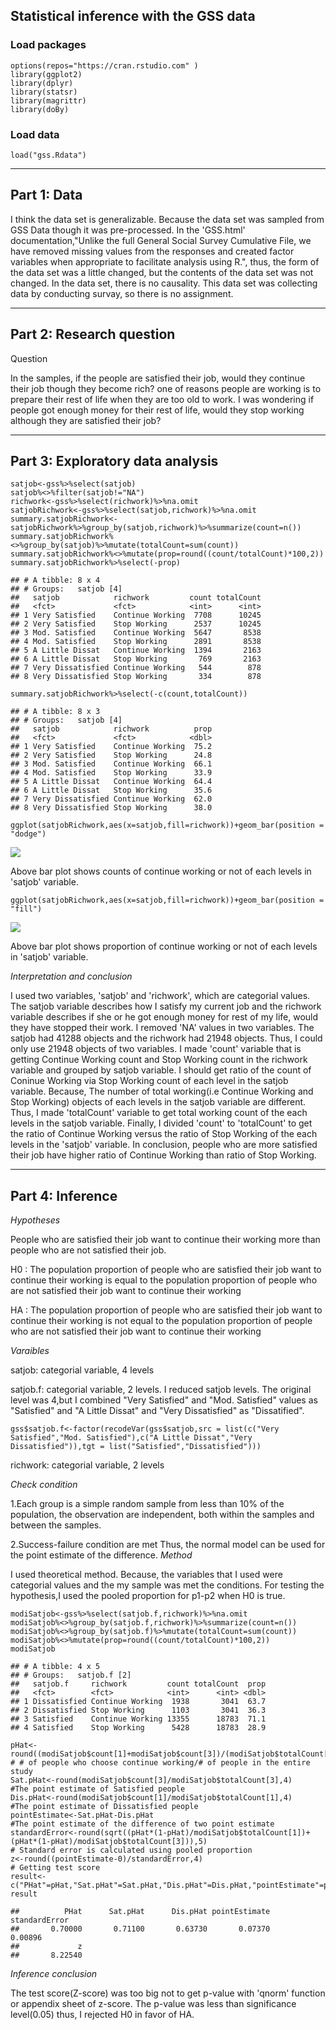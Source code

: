 Statistical inference with the GSS data
---------------------------------------

### Load packages

    options(repos="https://cran.rstudio.com" )
    library(ggplot2)
    library(dplyr)
    library(statsr)
    library(magrittr)
    library(doBy)

### Load data

    load("gss.Rdata")

------------------------------------------------------------------------

Part 1: Data
------------

I think the data set is generalizable. Because the data set was sampled
from GSS Data though it was pre-processed. In the 'GSS.html'
documentation,"Unlike the full General Social Survey Cumulative File, we
have removed missing values from the responses and created factor
variables when appropriate to facilitate analysis using R.", thus, the
form of the data set was a little changed, but the contents of the data
set was not changed. In the data set, there is no causality. This data
set was collecting data by conducting survay, so there is no assignment.

------------------------------------------------------------------------

Part 2: Research question
-------------------------

Question

In the samples, if the people are satisfied their job, would they
continue their job though they become rich? one of reasons people are
working is to prepare their rest of life when they are too old to work.
I was wondering if people got enough money for their rest of life, would
they stop working although they are satisfied their job?

------------------------------------------------------------------------

Part 3: Exploratory data analysis
---------------------------------

    satjob<-gss%>%select(satjob)
    satjob%<>%filter(satjob!="NA")
    richwork<-gss%>%select(richwork)%>%na.omit
    satjobRichwork<-gss%>%select(satjob,richwork)%>%na.omit
    summary.satjobRichwork<-satjobRichwork%>%group_by(satjob,richwork)%>%summarize(count=n())
    summary.satjobRichwork%<>%group_by(satjob)%>%mutate(totalCount=sum(count))
    summary.satjobRichwork%<>%mutate(prop=round((count/totalCount)*100,2))
    summary.satjobRichwork%>%select(-prop)

    ## # A tibble: 8 x 4
    ## # Groups:   satjob [4]
    ##   satjob            richwork         count totalCount
    ##   <fct>             <fct>            <int>      <int>
    ## 1 Very Satisfied    Continue Working  7708      10245
    ## 2 Very Satisfied    Stop Working      2537      10245
    ## 3 Mod. Satisfied    Continue Working  5647       8538
    ## 4 Mod. Satisfied    Stop Working      2891       8538
    ## 5 A Little Dissat   Continue Working  1394       2163
    ## 6 A Little Dissat   Stop Working       769       2163
    ## 7 Very Dissatisfied Continue Working   544        878
    ## 8 Very Dissatisfied Stop Working       334        878

    summary.satjobRichwork%>%select(-c(count,totalCount))

    ## # A tibble: 8 x 3
    ## # Groups:   satjob [4]
    ##   satjob            richwork          prop
    ##   <fct>             <fct>            <dbl>
    ## 1 Very Satisfied    Continue Working  75.2
    ## 2 Very Satisfied    Stop Working      24.8
    ## 3 Mod. Satisfied    Continue Working  66.1
    ## 4 Mod. Satisfied    Stop Working      33.9
    ## 5 A Little Dissat   Continue Working  64.4
    ## 6 A Little Dissat   Stop Working      35.6
    ## 7 Very Dissatisfied Continue Working  62.0
    ## 8 Very Dissatisfied Stop Working      38.0

    ggplot(satjobRichwork,aes(x=satjob,fill=richwork))+geom_bar(position = "dodge")

![](stat_inf_project_files/figure-markdown_strict/unnamed-chunk-3-1.png)

Above bar plot shows counts of continue working or not of each levels in
'satjob' variable.

    ggplot(satjobRichwork,aes(x=satjob,fill=richwork))+geom_bar(position = "fill")

![](stat_inf_project_files/figure-markdown_strict/unnamed-chunk-4-1.png)

Above bar plot shows proportion of continue working or not of each
levels in 'satjob' variable.

*Interpretation and conclusion*

I used two variables, 'satjob' and 'richwork', which are categorial
values. The satjob variable describes how I satisfy my current job and
the richwork variable describes if she or he got enough money for rest
of my life, would they have stopped their work. I removed 'NA' values in
two variables. The satjob had 41288 objects and the richwork had 21948
objects. Thus, I could only use 21948 objects of two variables. I made
'count' variable that is getting Continue Working count and Stop Working
count in the richwork variable and grouped by satjob variable. I should
get ratio of the count of Coninue Working via Stop Working count of each
level in the satjob variable. Because, The number of total working(i.e
Continue Working and Stop Working) objects of each levels in the satjob
variable are different. Thus, I made 'totalCount' variable to get total
working count of the each levels in the satjob variable. Finally, I
divided 'count' to 'totalCount' to get the ratio of Continue Working
versus the ratio of Stop Working of the each levels in the 'satjob'
variable. In conclusion, people who are more satisfied their job have
higher ratio of Continue Working than ratio of Stop Working.

------------------------------------------------------------------------

Part 4: Inference
-----------------

*Hypotheses*

People who are satisfied their job want to continue their working more
than people who are not satisfied their job.

H0 : The population proportion of people who are satisfied their job
want to continue their working is equal to the population proportion of
people who are not satisfied their job want to continue their working

HA : The population proportion of people who are satisfied their job
want to continue their working is not equal to the population proportion
of people who are not satisfied their job want to continue their working

*Varaibles*

satjob: categorial variable, 4 levels

satjob.f: categorial variable, 2 levels. I reduced satjob levels. The
original level was 4,but I combined "Very Satisfied" and "Mod.
Satisfied" values as "Satisfied" and "A Little Dissat" and "Very
Dissatisfied" as "Dissatified".

    gss$satjob.f<-factor(recodeVar(gss$satjob,src = list(c("Very Satisfied","Mod. Satisfied"),c("A Little Dissat","Very Dissatisfied")),tgt = list("Satisfied","Dissatisfied")))

richwork: categorial variable, 2 levels

*Check condition*

1.Each group is a simple random sample from less than 10% of the
population, the observation are independent, both within the samples and
between the samples.

2.Success-failure condition are met Thus, the normal model can be used
for the point estimate of the difference. *Method*

I used theoretical method. Because, the variables that I used were
categorial values and the my sample was met the conditions. For testing
the hypothesis,I used the pooled proportion for p1-p2 when H0 is true.

    modiSatjob<-gss%>%select(satjob.f,richwork)%>%na.omit
    modiSatjob%<>%group_by(satjob.f,richwork)%>%summarize(count=n())
    modiSatjob%<>%group_by(satjob.f)%>%mutate(totalCount=sum(count))
    modiSatjob%<>%mutate(prop=round((count/totalCount)*100,2))
    modiSatjob

    ## # A tibble: 4 x 5
    ## # Groups:   satjob.f [2]
    ##   satjob.f     richwork         count totalCount  prop
    ##   <fct>        <fct>            <int>      <int> <dbl>
    ## 1 Dissatisfied Continue Working  1938       3041  63.7
    ## 2 Dissatisfied Stop Working      1103       3041  36.3
    ## 3 Satisfied    Continue Working 13355      18783  71.1
    ## 4 Satisfied    Stop Working      5428      18783  28.9

    pHat<-round((modiSatjob$count[1]+modiSatjob$count[3])/(modiSatjob$totalCount[1]+modiSatjob$totalCount[3]),2)
    # # of people who choose continue working/# of people in the entire study
    Sat.pHat<-round(modiSatjob$count[3]/modiSatjob$totalCount[3],4)
    #The point estimate of Satisfied people
    Dis.pHat<-round(modiSatjob$count[1]/modiSatjob$totalCount[1],4)
    #The point estimate of Dissatisfied people
    pointEstimate<-Sat.pHat-Dis.pHat
    #The point estimate of the difference of two point estimate
    standardError<-round(sqrt((pHat*(1-pHat)/modiSatjob$totalCount[1])+(pHat*(1-pHat)/modiSatjob$totalCount[3])),5)
    # Standard error is calculated using pooled proportion
    z<-round((pointEstimate-0)/standardError,4)
    # Getting test score
    result<-c("PHat"=pHat,"Sat.pHat"=Sat.pHat,"Dis.pHat"=Dis.pHat,"pointEstimate"=pointEstimate,"standardError"=standardError,"z"=z)
    result

    ##          PHat      Sat.pHat      Dis.pHat pointEstimate standardError 
    ##       0.70000       0.71100       0.63730       0.07370       0.00896 
    ##             z 
    ##       8.22540

*Inference conclusion*

The test score(Z-score) was too big not to get p-value with 'qnorm'
function or appendix sheet of z-score. The p-value was less than
significance level(0.05) thus, I rejected H0 in favor of HA.
